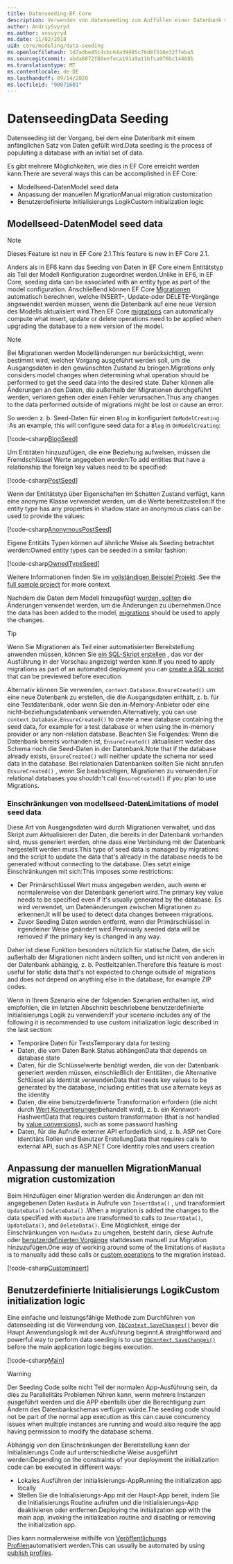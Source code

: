 ```yaml
---
title: Datenseeding-EF Core
description: Verwenden von datenseeding zum Auffüllen einer Datenbank mit einem anfänglichen Satz von Daten mithilfe von Entity Framework Core
author: AndriySvyryd
ms.author: ansvyryd
ms.date: 11/02/2018
uid: core/modeling/data-seeding
ms.openlocfilehash: 1d7adbe45c4cbc64a39485c76d8f516e32ffeba5
ms.sourcegitcommit: abda0872f86eefeca191a9a11bfca976bc14468b
ms.translationtype: MT
ms.contentlocale: de-DE
ms.lasthandoff: 09/14/2020
ms.locfileid: "90071601"
---
```

# <a name="data-seeding"></a><span data-ttu-id="c6aa0-103">Datenseeding</span><span class="sxs-lookup"><span data-stu-id="c6aa0-103">Data Seeding</span></span>

<span data-ttu-id="c6aa0-104">Datenseeding ist der Vorgang, bei dem eine Datenbank mit einem anfänglichen Satz von Daten gefüllt wird.</span><span class="sxs-lookup"><span data-stu-id="c6aa0-104">Data seeding is the process of populating a database with an initial set of data.</span></span>

<span data-ttu-id="c6aa0-105">Es gibt mehrere Möglichkeiten, wie dies in EF Core erreicht werden kann:</span><span class="sxs-lookup"><span data-stu-id="c6aa0-105">There are several ways this can be accomplished in EF Core:</span></span>

* <span data-ttu-id="c6aa0-106">Modellseed-Daten</span><span class="sxs-lookup"><span data-stu-id="c6aa0-106">Model seed data</span></span>
* <span data-ttu-id="c6aa0-107">Anpassung der manuellen Migration</span><span class="sxs-lookup"><span data-stu-id="c6aa0-107">Manual migration customization</span></span>
* <span data-ttu-id="c6aa0-108">Benutzerdefinierte Initialisierungs Logik</span><span class="sxs-lookup"><span data-stu-id="c6aa0-108">Custom initialization logic</span></span>

## <a name="model-seed-data"></a><span data-ttu-id="c6aa0-109">Modellseed-Daten</span><span class="sxs-lookup"><span data-stu-id="c6aa0-109">Model seed data</span></span>

> [!NOTE]
> <span data-ttu-id="c6aa0-110">Dieses Feature ist neu in EF Core 2.1.</span><span class="sxs-lookup"><span data-stu-id="c6aa0-110">This feature is new in EF Core 2.1.</span></span>

<span data-ttu-id="c6aa0-111">Anders als in EF6 kann das Seeding von Daten in EF Core einem Entitätstyp als Teil der Modell Konfiguration zugeordnet werden.</span><span class="sxs-lookup"><span data-stu-id="c6aa0-111">Unlike in EF6, in EF Core, seeding data can be associated with an entity type as part of the model configuration.</span></span> <span data-ttu-id="c6aa0-112">Anschließend können EF Core [Migrationen](xref:core/managing-schemas/migrations/index) automatisch berechnen, welche INSERT-, Update-oder DELETE-Vorgänge angewendet werden müssen, wenn die Datenbank auf eine neue Version des Modells aktualisiert wird.</span><span class="sxs-lookup"><span data-stu-id="c6aa0-112">Then EF Core [migrations](xref:core/managing-schemas/migrations/index) can automatically compute what insert, update or delete operations need to be applied when upgrading the database to a new version of the model.</span></span>

> [!NOTE]
> <span data-ttu-id="c6aa0-113">Bei Migrationen werden Modelländerungen nur berücksichtigt, wenn bestimmt wird, welcher Vorgang ausgeführt werden soll, um die Ausgangsdaten in den gewünschten Zustand zu bringen.</span><span class="sxs-lookup"><span data-stu-id="c6aa0-113">Migrations only considers model changes when determining what operation should be performed to get the seed data into the desired state.</span></span> <span data-ttu-id="c6aa0-114">Daher können alle Änderungen an den Daten, die außerhalb der Migrationen durchgeführt werden, verloren gehen oder einen Fehler verursachen.</span><span class="sxs-lookup"><span data-stu-id="c6aa0-114">Thus any changes to the data performed outside of migrations might be lost or cause an error.</span></span>

<span data-ttu-id="c6aa0-115">So werden z. b. Seed-Daten für einen `Blog` in konfiguriert `OnModelCreating` :</span><span class="sxs-lookup"><span data-stu-id="c6aa0-115">As an example, this will configure seed data for a `Blog` in `OnModelCreating`:</span></span>

[!code-csharp[BlogSeed](../../../samples/core/Modeling/DataSeeding/DataSeedingContext.cs?name=BlogSeed)]

<span data-ttu-id="c6aa0-116">Um Entitäten hinzuzufügen, die eine Beziehung aufweisen, müssen die Fremdschlüssel Werte angegeben werden:</span><span class="sxs-lookup"><span data-stu-id="c6aa0-116">To add entities that have a relationship the foreign key values need to be specified:</span></span>

[!code-csharp[PostSeed](../../../samples/core/Modeling/DataSeeding/DataSeedingContext.cs?name=PostSeed)]

<span data-ttu-id="c6aa0-117">Wenn der Entitätstyp über Eigenschaften im Schatten Zustand verfügt, kann eine anonyme Klasse verwendet werden, um die Werte bereitzustellen:</span><span class="sxs-lookup"><span data-stu-id="c6aa0-117">If the entity type has any properties in shadow state an anonymous class can be used to provide the values:</span></span>

[!code-csharp[AnonymousPostSeed](../../../samples/core/Modeling/DataSeeding/DataSeedingContext.cs?name=AnonymousPostSeed)]

<span data-ttu-id="c6aa0-118">Eigene Entitäts Typen können auf ähnliche Weise als Seeding betrachtet werden:</span><span class="sxs-lookup"><span data-stu-id="c6aa0-118">Owned entity types can be seeded in a similar fashion:</span></span>

[!code-csharp[OwnedTypeSeed](../../../samples/core/Modeling/DataSeeding/DataSeedingContext.cs?name=OwnedTypeSeed)]

<span data-ttu-id="c6aa0-119">Weitere Informationen finden Sie im [vollständigen Beispiel Projekt](https://github.com/dotnet/EntityFramework.Docs/tree/master/samples/core/Modeling/DataSeeding) .</span><span class="sxs-lookup"><span data-stu-id="c6aa0-119">See the [full sample project](https://github.com/dotnet/EntityFramework.Docs/tree/master/samples/core/Modeling/DataSeeding) for more context.</span></span>

<span data-ttu-id="c6aa0-120">Nachdem die Daten dem Modell hinzugefügt [wurden, sollten](xref:core/managing-schemas/migrations/index) die Änderungen verwendet werden, um die Änderungen zu übernehmen.</span><span class="sxs-lookup"><span data-stu-id="c6aa0-120">Once the data has been added to the model, [migrations](xref:core/managing-schemas/migrations/index) should be used to apply the changes.</span></span>

> [!TIP]
> <span data-ttu-id="c6aa0-121">Wenn Sie Migrationen als Teil einer automatisierten Bereitstellung anwenden müssen, können Sie [ein SQL-Skript erstellen](xref:core/managing-schemas/migrations/index#generate-sql-scripts) , das vor der Ausführung in der Vorschau angezeigt werden kann.</span><span class="sxs-lookup"><span data-stu-id="c6aa0-121">If you need to apply migrations as part of an automated deployment you can [create a SQL script](xref:core/managing-schemas/migrations/index#generate-sql-scripts) that can be previewed before execution.</span></span>

<span data-ttu-id="c6aa0-122">Alternativ können Sie verwenden, `context.Database.EnsureCreated()` um eine neue Datenbank zu erstellen, die die Ausgangsdaten enthält, z. b. für eine Testdatenbank, oder wenn Sie den in-Memory-Anbieter oder eine nicht-beziehungsdatenbank verwenden.</span><span class="sxs-lookup"><span data-stu-id="c6aa0-122">Alternatively, you can use `context.Database.EnsureCreated()` to create a new database containing the seed data, for example for a test database or when using the in-memory provider or any non-relation database.</span></span> <span data-ttu-id="c6aa0-123">Beachten Sie Folgendes: Wenn die Datenbank bereits vorhanden ist, `EnsureCreated()` aktualisiert weder das Schema noch die Seed-Daten in der Datenbank.</span><span class="sxs-lookup"><span data-stu-id="c6aa0-123">Note that if the database already exists, `EnsureCreated()` will neither update the schema nor seed data in the database.</span></span> <span data-ttu-id="c6aa0-124">Bei relationalen Datenbanken sollten Sie nicht anrufen `EnsureCreated()` , wenn Sie beabsichtigen, Migrationen zu verwenden.</span><span class="sxs-lookup"><span data-stu-id="c6aa0-124">For relational databases you shouldn't call `EnsureCreated()` if you plan to use Migrations.</span></span>

### <a name="limitations-of-model-seed-data"></a><span data-ttu-id="c6aa0-125">Einschränkungen von modellseed-Daten</span><span class="sxs-lookup"><span data-stu-id="c6aa0-125">Limitations of model seed data</span></span>

<span data-ttu-id="c6aa0-126">Diese Art von Ausgangsdaten wird durch Migrationen verwaltet, und das Skript zum Aktualisieren der Daten, die bereits in der Datenbank vorhanden sind, muss generiert werden, ohne dass eine Verbindung mit der Datenbank hergestellt werden muss.</span><span class="sxs-lookup"><span data-stu-id="c6aa0-126">This type of seed data is managed by migrations and the script to update the data that's already in the database needs to be generated without connecting to the database.</span></span> <span data-ttu-id="c6aa0-127">Dies setzt einige Einschränkungen mit sich:</span><span class="sxs-lookup"><span data-stu-id="c6aa0-127">This imposes some restrictions:</span></span>

* <span data-ttu-id="c6aa0-128">Der Primärschlüssel Wert muss angegeben werden, auch wenn er normalerweise von der Datenbank generiert wird.</span><span class="sxs-lookup"><span data-stu-id="c6aa0-128">The primary key value needs to be specified even if it's usually generated by the database.</span></span> <span data-ttu-id="c6aa0-129">Es wird verwendet, um Datenänderungen zwischen Migrationen zu erkennen.</span><span class="sxs-lookup"><span data-stu-id="c6aa0-129">It will be used to detect data changes between migrations.</span></span>
* <span data-ttu-id="c6aa0-130">Zuvor Seeding Daten werden entfernt, wenn der Primärschlüssel in irgendeiner Weise geändert wird.</span><span class="sxs-lookup"><span data-stu-id="c6aa0-130">Previously seeded data will be removed if the primary key is changed in any way.</span></span>

<span data-ttu-id="c6aa0-131">Daher ist diese Funktion besonders nützlich für statische Daten, die sich außerhalb der Migrationen nicht ändern sollten, und ist nicht von anderen in der Datenbank abhängig, z. b. Postleitzahlen.</span><span class="sxs-lookup"><span data-stu-id="c6aa0-131">Therefore this feature is most useful for static data that's not expected to change outside of migrations and does not depend on anything else in the database, for example ZIP codes.</span></span>

<span data-ttu-id="c6aa0-132">Wenn in Ihrem Szenario eine der folgenden Szenarien enthalten ist, wird empfohlen, die im letzten Abschnitt beschriebene benutzerdefinierte Initialisierungs Logik zu verwenden:</span><span class="sxs-lookup"><span data-stu-id="c6aa0-132">If your scenario includes any of the following it is recommended to use custom initialization logic described in the last section:</span></span>

* <span data-ttu-id="c6aa0-133">Temporäre Daten für Tests</span><span class="sxs-lookup"><span data-stu-id="c6aa0-133">Temporary data for testing</span></span>
* <span data-ttu-id="c6aa0-134">Daten, die vom Daten Bank Status abhängen</span><span class="sxs-lookup"><span data-stu-id="c6aa0-134">Data that depends on database state</span></span>
* <span data-ttu-id="c6aa0-135">Daten, für die Schlüsselwerte benötigt werden, die von der Datenbank generiert werden müssen, einschließlich der Entitäten, die Alternative Schlüssel als Identität verwenden</span><span class="sxs-lookup"><span data-stu-id="c6aa0-135">Data that needs key values to be generated by the database, including entities that use alternate keys as the identity</span></span>
* <span data-ttu-id="c6aa0-136">Daten, die eine benutzerdefinierte Transformation erfordern (die nicht durch [Wert Konvertierungen](xref:core/modeling/value-conversions)behandelt wird), z. b. ein Kennwort-Hashwert</span><span class="sxs-lookup"><span data-stu-id="c6aa0-136">Data that requires custom transformation (that is not handled by [value conversions](xref:core/modeling/value-conversions)), such as some password hashing</span></span>
* <span data-ttu-id="c6aa0-137">Daten, für die Aufrufe externer API erforderlich sind, z. b. ASP.net Core Identitäts Rollen und Benutzer Erstellung</span><span class="sxs-lookup"><span data-stu-id="c6aa0-137">Data that requires calls to external API, such as ASP.NET Core Identity roles and users creation</span></span>

## <a name="manual-migration-customization"></a><span data-ttu-id="c6aa0-138">Anpassung der manuellen Migration</span><span class="sxs-lookup"><span data-stu-id="c6aa0-138">Manual migration customization</span></span>

<span data-ttu-id="c6aa0-139">Beim Hinzufügen einer Migration werden die Änderungen an den mit angegebenen Daten `HasData` in Aufrufe von `InsertData()` , und transformiert `UpdateData()` `DeleteData()` .</span><span class="sxs-lookup"><span data-stu-id="c6aa0-139">When a migration is added the changes to the data specified with `HasData` are transformed to calls to `InsertData()`, `UpdateData()`, and `DeleteData()`.</span></span> <span data-ttu-id="c6aa0-140">Eine Möglichkeit, einige der Einschränkungen von `HasData` zu umgehen, besteht darin, diese Aufrufe oder [benutzerdefinierten Vorgänge](xref:core/managing-schemas/migrations/operations) stattdessen manuell zur Migration hinzuzufügen.</span><span class="sxs-lookup"><span data-stu-id="c6aa0-140">One way of working around some of the limitations of `HasData` is to manually add these calls or [custom operations](xref:core/managing-schemas/migrations/operations) to the migration instead.</span></span>

[!code-csharp[CustomInsert](../../../samples/core/Modeling/DataSeeding/Migrations/20181102235626_Initial.cs?name=CustomInsert)]

## <a name="custom-initialization-logic"></a><span data-ttu-id="c6aa0-141">Benutzerdefinierte Initialisierungs Logik</span><span class="sxs-lookup"><span data-stu-id="c6aa0-141">Custom initialization logic</span></span>

<span data-ttu-id="c6aa0-142">Eine einfache und leistungsfähige Methode zum Durchführen von datenseeding ist die Verwendung von, [`DbContext.SaveChanges()`](xref:core/saving/index) bevor die Haupt Anwendungslogik mit der Ausführung beginnt.</span><span class="sxs-lookup"><span data-stu-id="c6aa0-142">A straightforward and powerful way to perform data seeding is to use [`DbContext.SaveChanges()`](xref:core/saving/index) before the main application logic begins execution.</span></span>

[!code-csharp[Main](../../../samples/core/Modeling/DataSeeding/Program.cs?name=CustomSeeding)]

> [!WARNING]
> <span data-ttu-id="c6aa0-143">Der Seeding Code sollte nicht Teil der normalen App-Ausführung sein, da dies zu Parallelitäts Problemen führen kann, wenn mehrere Instanzen ausgeführt werden und die APP ebenfalls über die Berechtigung zum Ändern des Datenbankschemas verfügen würde.</span><span class="sxs-lookup"><span data-stu-id="c6aa0-143">The seeding code should not be part of the normal app execution as this can cause concurrency issues when multiple instances are running and would also require the app having permission to modify the database schema.</span></span>

<span data-ttu-id="c6aa0-144">Abhängig von den Einschränkungen der Bereitstellung kann der Initialisierungs Code auf unterschiedliche Weise ausgeführt werden:</span><span class="sxs-lookup"><span data-stu-id="c6aa0-144">Depending on the constraints of your deployment the initialization code can be executed in different ways:</span></span>

* <span data-ttu-id="c6aa0-145">Lokales Ausführen der Initialisierungs-App</span><span class="sxs-lookup"><span data-stu-id="c6aa0-145">Running the initialization app locally</span></span>
* <span data-ttu-id="c6aa0-146">Stellen Sie die Initialisierungs-App mit der Haupt-App bereit, indem Sie die Initialisierungs Routine aufrufen und die Initialisierungs-App deaktivieren oder entfernen.</span><span class="sxs-lookup"><span data-stu-id="c6aa0-146">Deploying the initialization app with the main app, invoking the initialization routine and disabling or removing the initialization app.</span></span>

<span data-ttu-id="c6aa0-147">Dies kann normalerweise mithilfe von [Veröffentlichungs Profilen](/aspnet/core/host-and-deploy/visual-studio-publish-profiles)automatisiert werden.</span><span class="sxs-lookup"><span data-stu-id="c6aa0-147">This can usually be automated by using [publish profiles](/aspnet/core/host-and-deploy/visual-studio-publish-profiles).</span></span>

